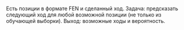 Есть позиции в формате FEN и сделанный ход.
Задача: предсказать следующий ход для любой возможной позиции (не только из обучающей выборки).
Выход: возможные ходы и вероятность.

